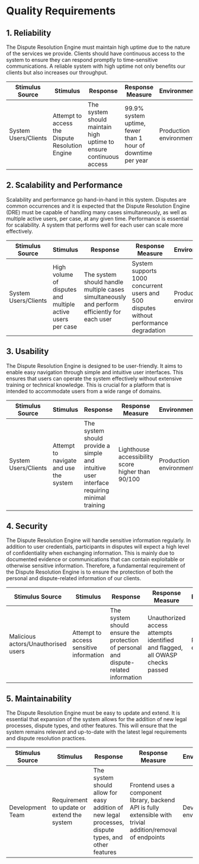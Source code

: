 # Quality Requirements

## 1. Reliability

The Dispute Resolution Engine must maintain high uptime due to the nature of the services we provide. Clients should have continuous access to the system to ensure they can respond promptly to time-sensitive communications. A reliable system with high uptime not only benefits our clients but also increases our throughput.

| Stimulus Source      | Stimulus                                        | Response                                                           | Response Measure                                            | Environment            | Artifact                  |
| -------------------- | ----------------------------------------------- | ------------------------------------------------------------------ | ----------------------------------------------------------- | ---------------------- | ------------------------- |
| System Users/Clients | Attempt to access the Dispute Resolution Engine | The system should maintain high uptime to ensure continuous access | 99.9% system uptime, fewer than 1 hour of downtime per year | Production environment | Dispute Resolution Engine |

## 2. Scalability and Performance

Scalability and performance go hand-in-hand in this system. Disputes are common occurrences and it is expected that the Dispute Resolution Engine (DRE) must be capable of handling many cases simultaneously, as well as multiple active users, per case, at any given time. Performance is essential for scalability. A system that performs well for each user can scale more effectively.

| Stimulus Source      | Stimulus                                                   | Response                                                                                     | Response Measure                                                                       | Environment            | Artifact                  |
| -------------------- | ---------------------------------------------------------- | -------------------------------------------------------------------------------------------- | -------------------------------------------------------------------------------------- | ---------------------- | ------------------------- |
| System Users/Clients | High volume of disputes and multiple active users per case | The system should handle multiple cases simultaneously and perform efficiently for each user | System supports 1000 concurrent users and 500 disputes without performance degradation | Production environment | Dispute Resolution Engine |

## 3. Usability

The Dispute Resolution Engine is designed to be user-friendly. It aims to enable easy navigation through simple and intuitive user interfaces. This ensures that users can operate the system effectively without extensive training or technical knowledge. This is crucial for a platform that is intended to accommodate users from a wide range of domains.

| Stimulus Source      | Stimulus                               | Response                                                                                   | Response Measure                                                                 | Environment            | Artifact                  |
| -------------------- | -------------------------------------- | ------------------------------------------------------------------------------------------ | -------------------------------------------------------------------------------- | ---------------------- | ------------------------- |
| System Users/Clients | Attempt to navigate and use the system | The system should provide a simple and intuitive user interface requiring minimal training | Lighthouse accessibility score higher than 90/100 | Production environment | Dispute Resolution Engine |

## 4. Security

The Dispute Resolution Engine will handle sensitive information regularly. In addition to user credentials, participants in disputes will expect a high level of confidentiality when exchanging information. This is mainly due to documented evidence or communications that can contain exploitable or otherwise sensitive information. Therefore, a fundamental requirement of the Dispute Resolution Engine is to ensure the protection of both the personal and dispute-related information of our clients.

| Stimulus Source                     | Stimulus                                | Response                                                                            | Response Measure                                                             | Environment            | Artifact                  |
| ----------------------------------- | --------------------------------------- | ----------------------------------------------------------------------------------- | ---------------------------------------------------------------------------- | ---------------------- | ------------------------- |
| Malicious actors/Unauthorised users | Attempt to access sensitive information | The system should ensure the protection of personal and dispute-related information | Unauthorized access attempts identified and flagged, all OWASP checks passed | Production environment | Dispute Resolution Engine |

## 5. Maintainability

The Dispute Resolution Engine must be easy to update and extend. It is essential that expansion of the system allows for the addition of new legal processes, dispute types, and other features. This will ensure that the system remains relevant and up-to-date with the latest legal requirements and dispute resolution practices.

| Stimulus Source  | Stimulus                                   | Response                                                                                            | Response Measure                                                                                              | Environment             | Artifact                  |
| ---------------- | ------------------------------------------ | --------------------------------------------------------------------------------------------------- | ------------------------------------------------------------------------------------------------------------- | ----------------------- | ------------------------- |
| Development Team | Requirement to update or extend the system | The system should allow for easy addition of new legal processes, dispute types, and other features | Frontend uses a component library, backend API is fully extensible with trivial addition/removal of endpoints | Development environment | Dispute Resolution Engine |
